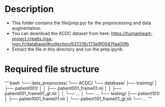 # Description
  - This folder contains the file(prep.py) for the preprocessing and data augmentation.  
  - You can download the ACDC dataset from here: https://humanheart-project.creatis.insa-lyon.fr/database/#collection/637218c173e9f0047faa00fb  
  - Extract the file in this directory and run the prep.ipynb
# Required file structure
''' bash
└── data_preprocess/
    └── ACDC/
        └── database/
            ├── training/
            │   ├── patient001/
            │   │   ├── patient001_frame01.nii
            │   │   ├── patient001_frame01_gt.nii
            │   │   └── ...
            │   └── ...
            └── testing/
                ├── patient101/
                │   ├── patien1001_frame01.nii
                │   └── patient101_frame01_gt.nii
                └── ...
'''
